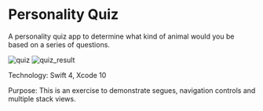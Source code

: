 # Personality Quiz

A personality quiz app to determine what kind of animal would you be based on a series of questions.

![quiz](https://user-images.githubusercontent.com/44620966/54073942-7fc6d780-4252-11e9-9226-4ba4f509930d.png)   ![quiz_result](https://user-images.githubusercontent.com/44620966/54074255-f3b6af00-4255-11e9-9295-4edd5fbd34fc.png)

Technology: Swift 4, Xcode 10

Purpose: This is an exercise to demonstrate segues, navigation controls and multiple stack views.
